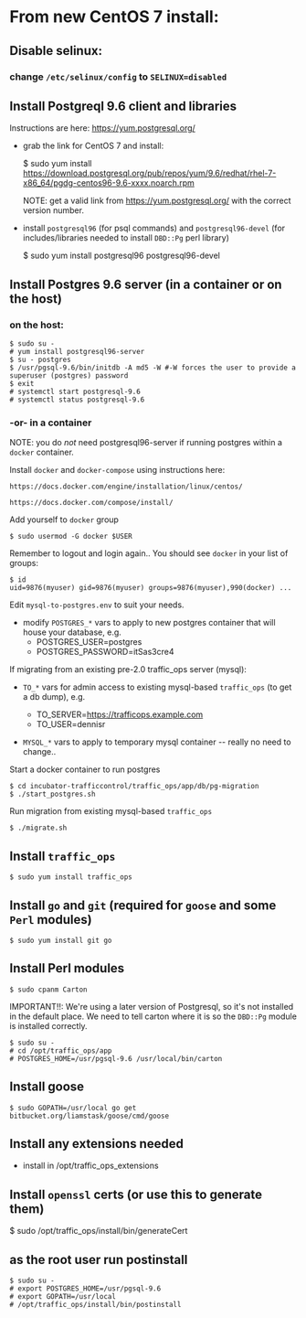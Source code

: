 # From new CentOS 7 install:

## Disable selinux:
### change `/etc/selinux/config` to `SELINUX=disabled`

## Install Postgreql 9.6 client and libraries

Instructions are here: https://yum.postgresql.org/

- grab the link for CentOS 7 and install:

    $ sudo yum install https://download.postgresql.org/pub/repos/yum/9.6/redhat/rhel-7-x86_64/pgdg-centos96-9.6-xxxx.noarch.rpm
    
  NOTE: get a valid link from https://yum.postgresql.org/ with the correct version number.
  
- install `postgresql96` (for psql commands) and `postgresql96-devel` (for includes/libraries needed to install `DBD::Pg` perl library)

    $ sudo yum install postgresql96 postgresql96-devel

## Install Postgres 9.6 server (in a container or on the host)

### on the host:

    $ sudo su -
    # yum install postgresql96-server
    $ su - postgres
    $ /usr/pgsql-9.6/bin/initdb -A md5 -W #-W forces the user to provide a superuser (postgres) password
    $ exit
    # systemctl start postgresql-9.6
    # systemctl status postgresql-9.6

### -or- in a container

NOTE: you do *not* need postgresql96-server if running postgres within a `docker` container.

Install `docker` and `docker-compose` using instructions here:

    https://docs.docker.com/engine/installation/linux/centos/
    
    https://docs.docker.com/compose/install/

Add yourself to `docker` group

    $ sudo usermod -G docker $USER

Remember to logout and login again..   You should see `docker` in your list of groups:

    $ id
    uid=9876(myuser) gid=9876(myuser) groups=9876(myuser),990(docker) ...

Edit `mysql-to-postgres.env` to suit your needs.
* modify `POSTGRES_*` vars to apply to new postgres container that will house your database, e.g.
  * POSTGRES_USER=postgres
  * POSTGRES_PASSWORD=itSas3cre4
  
If migrating from an existing pre-2.0 traffic_ops server (mysql):
* `TO_*` vars for admin access to existing mysql-based `traffic_ops` (to get a db dump), e.g.
  * TO_SERVER=https://trafficops.example.com
  * TO_USER=dennisr
  
* `MYSQL_*` vars to apply to temporary mysql container -- really no need to change..

Start a docker container to run postgres

    $ cd incubator-trafficcontrol/traffic_ops/app/db/pg-migration
    $ ./start_postgres.sh

Run migration from existing mysql-based `traffic_ops`

    $ ./migrate.sh

## Install `traffic_ops`

    $ sudo yum install traffic_ops

## Install `go` and `git` (required for `goose` and some `Perl` modules)

    $ sudo yum install git go
    
## Install Perl modules

    $ sudo cpanm Carton

IMPORTANT!!: We're using a later version of Postgresql,  so it's not installed in the default place.
We need to tell carton where it is so the `DBD::Pg` module is installed correctly.

    $ sudo su -
    # cd /opt/traffic_ops/app
    # POSTGRES_HOME=/usr/pgsql-9.6 /usr/local/bin/carton


## Install goose

    $ sudo GOPATH=/usr/local go get bitbucket.org/liamstask/goose/cmd/goose


## Install any extensions needed

   - install in /opt/traffic_ops_extensions
   
## Install `openssl` certs (or use this to generate them)

   $ sudo /opt/traffic_ops/install/bin/generateCert

## as the root user run postinstall
    $ sudo su -
    # export POSTGRES_HOME=/usr/pgsql-9.6
    # export GOPATH=/usr/local
    # /opt/traffic_ops/install/bin/postinstall
